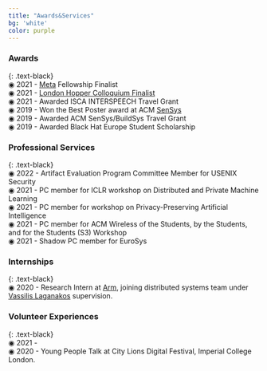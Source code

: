 ```yaml
---
title: "Awards&Services"
bg: 'white'
color: purple
---
```


### **Awards**
{: .text-black}
<br>
&#9673; 2021 - [Meta](https://research.facebook.com/blog/2021/4/announcing-the-recipients-of-the-2021-facebook-fellowship-awards/) Fellowship Finalist
<br>
&#9673; 2021 - [London Hopper Colloquium Finalist](https://www.ucl.ac.uk/computer-science/events/2021/dec/london-hopper-colloquium-2021) 
<br>
&#9673; 2021 - Awarded ISCA INTERSPEECH Travel Grant
<br>
&#9673;	2019 - Won the Best Poster award at ACM [SenSys](http://sensys.acm.org/2019/program/#poster)
<br>
&#9673;	2019 - Awarded ACM SenSys/BuildSys Travel Grant
<br>
&#9673;	2019 - Awarded Black Hat Europe Student Scholarship
<br>

### **Professional Services**
{: .text-black}
<br>
&#9673; 2022 - Artifact Evaluation Program Committee Member for USENIX Security 
<br>
&#9673; 2021 - PC member for ICLR workshop on Distributed and Private Machine Learning 
<br>
&#9673; 2021 - PC member for workshop on Privacy-Preserving Artificial Intelligence
<br>
&#9673; 2021 - PC member for ACM Wireless of the Students, by the Students, and for the Students (S3) Workshop
<br>
&#9673; 2021 - Shadow PC member for EuroSys
<br>

### **Internships**
{: .text-black}
<br>
&#9673; 2020 - Research Intern at [Arm](https://www.arm.com/products/silicon-ip-cpu?utm_source=google&utm_medium=cpc&utm_campaign=2019_enterprise-marketing_mk30_na_brand-solutions_bol_awa&utm_term=arm%20chip&gclid=Cj0KCQiAr5iQBhCsARIsAPcwROOf947vDK73sq0kLBTCDYTC-wYvRUUpZB9_Omnmz8ChngAXR9_xggkaApQvEALw_wcB), joining distributed systems team under [Vassilis Laganakos](https://uk.linkedin.com/in/vassilislaganakos) supervision.
<br>

### **Volunteer Experiences**
{: .text-black}
<br>
&#9673; 2021 - 
<br>
&#9673; 2020 - Young People Talk at City Lions Digital Festival, Imperial College London.
<br>
